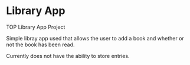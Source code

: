 # Library App
TOP Library App Project

Simple libray app used that allows the user to add a book and whether or not the book has been read. 

Currently does not have the ability to store entries.